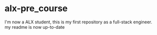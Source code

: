 # alx-pre_course
I'm now a ALX student, this is my first repository as a full-stack engineer.
my readme is now up-to-date
